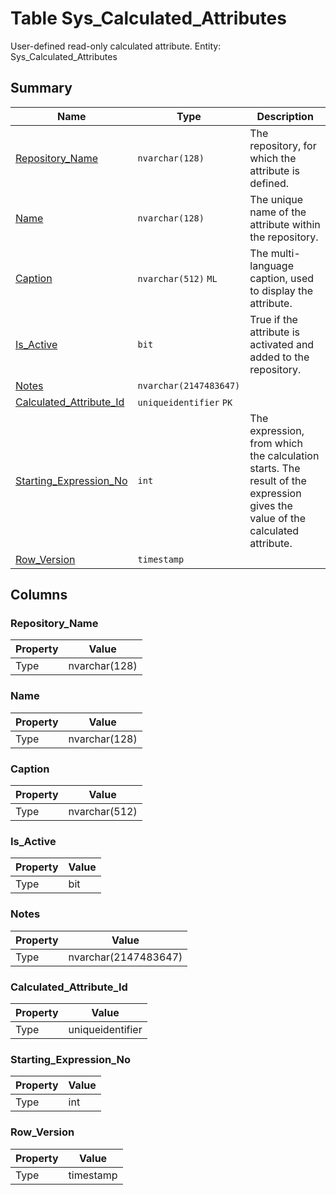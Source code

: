 # Table Sys_Calculated_Attributes

User-defined read-only calculated attribute. Entity: Sys_Calculated_Attributes

## Summary

| Name | Type | Description |
| - | - | --- |
|[Repository_Name](#repository_name)|`nvarchar(128)` |The repository, for which the attribute is defined.|
|[Name](#name)|`nvarchar(128)` |The unique name of the attribute within the repository.|
|[Caption](#caption)|`nvarchar(512)` `ML`|The multi-language caption, used to display the attribute.|
|[Is_Active](#is_active)|`bit` |True if the attribute is activated and added to the repository.|
|[Notes](#notes)|`nvarchar(2147483647)` ||
|[Calculated_Attribute_Id](#calculated_attribute_id)|`uniqueidentifier` `PK`||
|[Starting_Expression_No](#starting_expression_no)|`int` |The expression, from which the calculation starts. The result of the expression gives the value of the calculated attribute.|
|[Row_Version](#row_version)|`timestamp` ||

## Columns

### Repository_Name

| Property | Value |
| - | - |
|Type|nvarchar(128)|

### Name

| Property | Value |
| - | - |
|Type|nvarchar(128)|

### Caption

| Property | Value |
| - | - |
|Type|nvarchar(512)|

### Is_Active

| Property | Value |
| - | - |
|Type|bit|

### Notes

| Property | Value |
| - | - |
|Type|nvarchar(2147483647)|

### Calculated_Attribute_Id

| Property | Value |
| - | - |
|Type|uniqueidentifier|

### Starting_Expression_No

| Property | Value |
| - | - |
|Type|int|

### Row_Version

| Property | Value |
| - | - |
|Type|timestamp|


